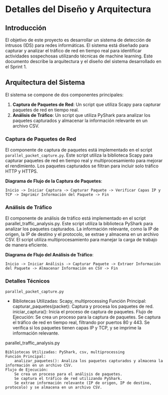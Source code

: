 # Detalles del Diseño y Arquitectura

## Introducción

El objetivo de este proyecto es desarrollar un sistema de detección de intrusos (IDS) para redes informáticas. El sistema está diseñado para capturar y analizar el tráfico de red en tiempo real para identificar actividades sospechosas utilizando técnicas de machine learning. Este documento describe la arquitectura y el diseño del sistema desarrollado en el Sprint 1.

## Arquitectura del Sistema

El sistema se compone de dos componentes principales:

1. **Captura de Paquetes de Red**: Un script que utiliza Scapy para capturar paquetes de red en tiempo real.
2. **Análisis de Tráfico**: Un script que utiliza PyShark para analizar los paquetes capturados y almacenar la información relevante en un archivo CSV.

### Captura de Paquetes de Red

El componente de captura de paquetes está implementado en el script `parallel_packet_capture.py`. Este script utiliza la biblioteca Scapy para capturar paquetes de red en tiempo real y multiprocesamiento para mejorar el rendimiento. Los paquetes capturados se filtran para incluir solo tráfico HTTP y HTTPS.

**Diagrama de Flujo de la Captura de Paquetes**:

```plaintext
Inicio -> Iniciar Captura -> Capturar Paquete -> Verificar Capas IP y TCP -> Imprimir Información del Paquete -> Fin
```
### Análisis de Tráfico

El componente de análisis de tráfico está implementado en el script parallel_traffic_analysis.py. Este script utiliza la biblioteca PyShark para analizar los paquetes capturados. La información relevante, como la IP de origen, la IP de destino y el protocolo, se extrae y almacena en un archivo CSV. El script utiliza multiprocesamiento para manejar la carga de trabajo de manera eficiente.

**Diagrama de Flujo del Análisis de Tráfico**:

```plaintext
Inicio -> Iniciar Análisis -> Capturar Paquete -> Extraer Información del Paquete -> Almacenar Información en CSV -> Fin
```
### Detalles Técnicos
`parallel_packet_capture.py`
* Bibliotecas Utilizadas: Scapy, multiprocessing
    Función Principal:
        capturar_paquetes(packet): Captura y procesa los paquetes de red.
        iniciar_captura(): Inicia el proceso de captura de paquetes.
    Flujo de Ejecución:
        Se crea un proceso para la captura de paquetes.
        Se captura el tráfico de red en tiempo real, filtrando por puertos 80 y 443.
        Se verifica si los paquetes tienen capas IP y TCP, y se imprime la información relevante.

parallel_traffic_analysis.py

    Bibliotecas Utilizadas: PyShark, csv, multiprocessing
    Función Principal:
        analizar_paquetes(): Analiza los paquetes capturados y almacena la información en un archivo CSV.
    Flujo de Ejecución:
        Se crea un proceso para el análisis de paquetes.
        Se captura el tráfico de red utilizando PyShark.
        Se extrae información relevante (IP de origen, IP de destino, protocolo) y se almacena en un archivo CSV.
